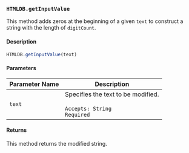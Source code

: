 ### `HTMLDB.getInputValue`

This method adds zeros at the beginning of a given `text` to construct a string with the length of `digitCount`.

#### Description

```javascript
HTMLDB.getInputValue(text)
```

#### Parameters

| Parameter Name             | Description                               |
| -------------------------- | ----------------------------------------- |
| `text` | Specifies the text to be modified.<br><br>`Accepts: String`<br>`Required` |

#### Returns

This method returns the modified string.